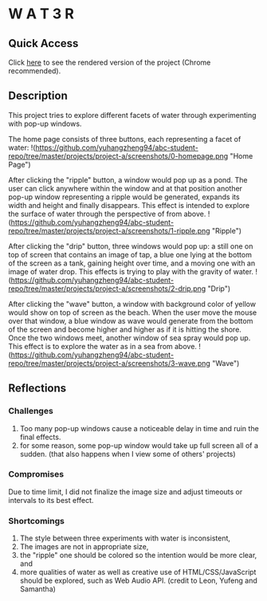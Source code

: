 # W A T 3 R

## Quick Access
Click [here](https://yuhangzheng94.github.io/abc-student-repo/projects/project-a/) to see the rendered version of the project (Chrome recommended).

## Description
This project tries to explore different facets of water through experimenting with pop-up windows.

The home page consists of three buttons, each representing a facet of water:
 !(https://github.com/yuhangzheng94/abc-student-repo/tree/master/projects/project-a/screenshots/0-homepage.png "Home Page")

After clicking the "ripple" button, a window would pop up as a pond. The user can click anywhere within the window and at that position another pop-up window representing a ripple would be generated, expands its width and height and finally disappears. This effect is intended to explore the surface of water through the perspective of from above.
!(https://github.com/yuhangzheng94/abc-student-repo/tree/master/projects/project-a/screenshots/1-ripple.png "Ripple")

After clicking the "drip" button, three windows would pop up: a still one on top of screen that contains an image of tap, a blue one lying at the bottom of the screen as a tank, gaining height over time, and a moving one with an image of water drop. This effects is trying to play with the gravity of water.
!(https://github.com/yuhangzheng94/abc-student-repo/tree/master/projects/project-a/screenshots/2-drip.png "Drip")

After clicking the "wave" button, a window with background color of yellow would show on top of screen as the beach. When the user move the mouse over that window, a blue window as wave would generate from the bottom of the screen and become higher and higher as if it is hitting the shore. Once the two windows meet, another window of sea spray would pop up. This effect is to explore the water as in a sea from above.
!(https://github.com/yuhangzheng94/abc-student-repo/tree/master/projects/project-a/screenshots/3-wave.png "Wave")

## Reflections

### Challenges
1. Too many pop-up windows cause a noticeable delay in time and ruin the final effects.
2. for some reason, some pop-up window would take up full screen all of a sudden. (that also happens when I view some of others' projects)

### Compromises
Due to time limit, I did not finalize the image size and adjust timeouts or intervals to its best effect.

### Shortcomings
1. The style between three experiments with water is inconsistent,
2. The images are not in appropriate size,
3. the "ripple" one should be colored so the intention would be more clear, and
4. more qualities of water as well as creative use of HTML/CSS/JavaScript should be explored, such as Web Audio API. (credit to Leon, Yufeng and Samantha)
